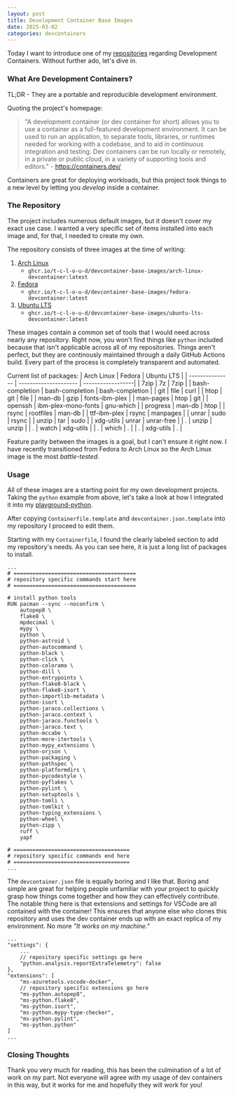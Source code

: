 ```yaml
---
layout: post
title: Development Container Base Images
date: 2025-03-02
categories: devcontainers
---
```


Today I want to introduce one of my [repositories](https://github.com/t-c-l-o-u-d/devcontainer-base-images) regarding Development Containers. Without further ado, let's dive in.

### What Are Development Containers?
TL;DR - They are a portable and reproducible development environment. 

Quoting the project's homepage:

> "A development container (or dev container for short) allows you to use a container as a full-featured development environment. It can be used to run an application, to separate tools, libraries, or runtimes needed for working with a codebase, and to aid in continuous integration and testing. Dev containers can be run locally or remotely, in a private or public cloud, in a variety of supporting tools and editors." - https://containers.dev/

Containers are great for deploying workloads, but this project took things to a new level by letting you *develop* inside a container.

### The Repository
The project includes numerous default images, but it doesn't cover my exact use case. I wanted a very specific set of items installed into each image and, for that, I needed to create my own.

The repository consists of three images at the time of writing:
1. [Arch Linux](https://ghcr.io/t-c-l-o-u-d/devcontainer-base-images/arch-linux-devcontainer:latest)
	- `ghcr.io/t-c-l-o-u-d/devcontainer-base-images/arch-linux-devcontainer:latest`
3. [Fedora](https://ghcr.io/t-c-l-o-u-d/devcontainer-base-images/fedora-devcontainer:latest)
	- `ghcr.io/t-c-l-o-u-d/devcontainer-base-images/fedora-devcontainer:latest`
5. [Ubuntu LTS](https://ghcr.io/t-c-l-o-u-d/devcontainer-base-images/ubuntu-lts-devcontainer:latest)
	- `ghcr.io/t-c-l-o-u-d/devcontainer-base-images/ubuntu-lts-devcontainer:latest`

These images contain a common set of tools that I would need across nearly any repository. Right now, you won't find things like `python` included because that isn't applicable across all of my repositories. Things aren't perfect, but they are continously maintained through a daily GitHub Actions build. Every part of the process is completely transparent and automated.

Current list of packages:
| Arch Linux      | Fedora                | Ubuntu LTS        |
| --------------- | --------------------- | ------------------|
| 7zip            | 7z                    | 7zip              |
| bash-completion | bash-completion       | bash-completion   |
| git             | file                  | curl              |
| htop            | git                   | file              |
| man-db          | gzip                  | fonts-ibm-plex    |
| man-pages       | htop                  | git               |
| openssh         | ibm-plex-mono-fonts   | gnu-which         |
| progress        | man-db                | htop              |
| rsync           | rootfiles             | man-db            |
| ttf-ibm-plex    | rsync                 | manpages          |
| unrar           | sudo                  | rsync             |
| unzip           | tar                   | sudo              |
| xdg-utils       | unrar                 | unrar-free        |
| .               | unzip                 | unzip             |
| .               | watch                 | xdg-utils         |
| .               | which                 | .                 |
| .               | xdg-utils             | .                 |

Feature parity between the images is a goal, but I can't ensure it right now. I have recently transitioned from Fedora to Arch Linux so the Arch Linux image is the most *battle-tested*.

### Usage
All of these images are a starting point for my own development projects. Taking the `python` example from above, let's take a look at how I integrated it into my [playground-python](https://github.com/t-c-l-o-u-d/playground-python).

After copying `Containerfile.template` and `devcontainer.json.template` into my repository I proceed to edit them.

Starting with my `Containerfile`, I found the clearly labeled section to add my repository's needs. As you can see here, it is just a long list of packages to install.
```docker
...
# =======================================
# repository specific commands start here
# =======================================

# install python tools
RUN pacman --sync --noconfirm \
	autopep8 \
	flake8 \
	mpdecimal \
	mypy \
	python \
	python-astroid \
	python-autocommand \
	python-black \
	python-click \
	python-colorama \
	python-dill \
	python-entrypoints \
	python-flake8-black \
	python-flake8-isort \
	python-importlib-metadata \
	python-isort \
	python-jaraco.collections \
	python-jaraco.context \
	python-jaraco.functools \
	python-jaraco.text \
	python-mccabe \
	python-more-itertools \
	python-mypy_extensions \
	python-orjson \
	python-packaging \
	python-pathspec \
	python-platformdirs \
	python-pycodestyle \
	python-pyflakes \
	python-pylint \
	python-setuptools \
	python-tomli \
	python-tomlkit \
	python-typing_extensions \
	python-wheel \
	python-zipp \
	ruff \
	yapf

# =====================================
# repository specific commands end here
# =====================================
...
```

The `devcontainer.json` file is equally boring and I like that. Boring and simple are great for helping people unfamiliar with your project to quickly grasp how things come together and how they can effectively contribute. The notable thing here is that extensions and settings for VSCode are all contained with the container! This ensures that anyone else who clones this repository and uses the dev container ends up with an exact replica of my environment. No more *"It works on my machine."*
```jsonc
...
"settings": {
	...
	// repository specific settings go here
	"python.analysis.reportExtraTelemetry": false
},
"extensions": [
	"ms-azuretools.vscode-docker",
	// repository specific extensions go here
	"ms-python.autopep8",
	"ms-python.flake8",
	"ms-python.isort",
	"ms-python.mypy-type-checker",
	"ms-python.pylint",
	"ms-python.python"
]
...
```

### Closing Thoughts
Thank you very much for reading, this has been the culmination of a lot of work on my part. Not everyone will agree with my usage of dev containers in this way, but it works for me and hopefully they will work for you!
